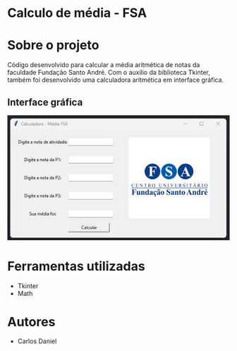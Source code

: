 # Calculo de média - FSA

# Sobre o projeto

Código desenvolvido para calcular a média aritmética de notas da faculdade Fundação Santo André.
Com o auxilio da biblioteca Tkinter, também foi desenvolvido uma calculadora aritmética em interface gráfica.

## Interface gráfica

![Calculadora](https://github.com/carloscopcescki/MediaFSA/blob/main/img/calculadorafsa.jpg)

# Ferramentas utilizadas

- Tkinter
- Math

# Autores

- Carlos Daniel
